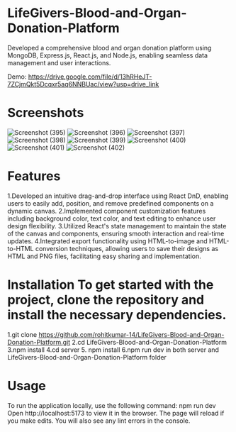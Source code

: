# LifeGivers-Blood-and-Organ-Donation-Platform
Developed a comprehensive blood and organ donation platform using MongoDB, Express.js, React.js, and Node.js, enabling seamless data management and user interactions.

Demo: https://drive.google.com/file/d/13hRHeJT-7ZCjmQkt5Dcqxr5aq6NNBUac/view?usp=drive_link
# Screenshots
![Screenshot (395)](https://github.com/user-attachments/assets/488f3dd9-4c69-41ff-98ac-ac5721476964)
![Screenshot (396)](https://github.com/user-attachments/assets/3d93fcfb-76db-4733-ae5b-0cc51e98aed5)
![Screenshot (397)](https://github.com/user-attachments/assets/331cdbb4-9000-4209-8a2e-95dc41956ea3)
![Screenshot (398)](https://github.com/user-attachments/assets/1bfb3c50-808d-4b47-8f1f-d61921ba7763)
![Screenshot (399)](https://github.com/user-attachments/assets/283731d1-834f-431c-9bcd-5a2e944014cd)
![Screenshot (400)](https://github.com/user-attachments/assets/b7d39b72-1ee3-4eb5-bb6b-2883dece3229)
![Screenshot (401)](https://github.com/user-attachments/assets/dedeefff-9642-47b8-a82f-06fac12bf5fb)
![Screenshot (402)](https://github.com/user-attachments/assets/f033e957-7428-48ae-be00-fad17d08a62d)

# Features 
1.Developed an intuitive drag-and-drop interface using React DnD, enabling users to easily add, position, and remove predefined components on a dynamic canvas.
2.Implemented component customization features including background color, text color, and text editing to enhance user design flexibility.
3.Utilized React's state management to maintain the state of the canvas and components, ensuring smooth interaction and real-time updates.
4.Integrated export functionality using HTML-to-image and HTML-to-HTML conversion techniques, allowing users to save their designs as HTML and PNG files, facilitating easy sharing and implementation.

# Installation To get started with the project, clone the repository and install the necessary dependencies.

1.git clone https://github.com/rohitkumar-14/LifeGivers-Blood-and-Organ-Donation-Platform.git 
2.cd LifeGivers-Blood-and-Organ-Donation-Platform 
3.npm install 
4.cd server 
5. npm install 
6.npm run dev in both server and LifeGivers-Blood-and-Organ-Donation-Platform folder

# Usage 
To run the application locally, use the following command: npm run dev Open http://localhost:5173 to view it in the browser. The page will reload if you make edits. You will also see any lint errors in the console.
